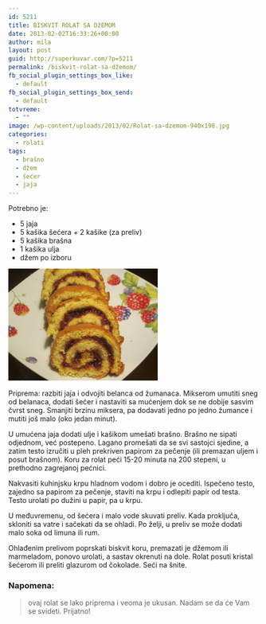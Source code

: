 ```yaml
---
id: 5211
title: BISKVIT ROLAT SA DžEMOM
date: 2013-02-02T16:33:26+00:00
author: mila
layout: post
guid: http://superkuvar.com/?p=5211
permalink: /biskvit-rolat-sa-džemom/
fb_social_plugin_settings_box_like:
  - default
fb_social_plugin_settings_box_send:
  - default
totvreme:
  - ""
image: /wp-content/uploads/2013/02/Rolat-sa-dzemom-940x198.jpg
categories:
  - rolati
tags:
  - brašno
  - džem
  - šećer
  - jaja
---
```

Potrebno je:

  * 5 jaja
  * 5 kašika šećera + 2 kašike (za preliv)
  * 5 kašika brašna
  * 1 kašika ulja
  * džem po izboru

<img class="alignnone size-medium wp-image-5213" src="/wp-content/uploads/2013/02/Rolat-sa-dzemom-300x225.jpg" alt="Rolat sa dzemom" width="300" height="225" /> 

Priprema: razbiti jaja i odvojiti belanca od žumanaca. Mikserom umutiti sneg od belanaca, dodati šećer i nastaviti sa mućenjem dok se ne dobije sasvim čvrst sneg. Smanjiti brzinu miksera, pa dodavati jedno po jedno žumance i mutiti još malo (oko jedan minut).

U umućena jaja dodati ulje i kašikom umešati brašno. Brašno ne sipati odjednom, već postepeno. Lagano promešati da se svi sastojci sjedine, a zatim testo izručiti u pleh prekriven papirom za pečenje (ili premazan uljem i posut brašnom). Koru za rolat peći 15-20 minuta na 200 stepeni, u prethodno zagrejanoj pećnici.

Nakvasiti kuhinjsku krpu hladnom vodom i dobro je ocediti. Ispečeno testo, zajedno sa papirom za pečenje, staviti na krpu i odlepiti papir od testa. Testo urolati po dužini u papir, pa u krpu.

U međuvremenu, od šećera i malo vode skuvati preliv. Kada proključa, skloniti sa vatre i sačekati da se ohladi. Po želji, u preliv se može dodati malo soka od limuna ili rum.

Ohlađenim prelivom poprskati biskvit koru, premazati je džemom ili marmeladom, ponovo urolati, a sastav okrenuti na dole. Rolat posuti kristal šećerom ili preliti glazurom od čokolade. Seći na šnite.

### Napomena:
> ovaj rolat se lako priprema i veoma je ukusan. Nadam se da će Vam se svideti. Prijatno!